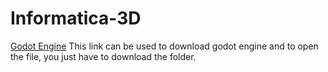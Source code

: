 # Informatica-3D
[Godot Engine](https://godotengine.org/download)
This link can be used to download godot engine and to open the file, you just have to download the folder.

